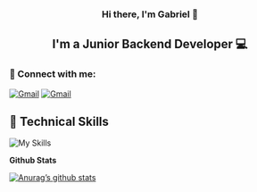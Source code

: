 <h3 align="center">
  Hi there, I'm Gabriel 👋
</h3>

<h2 align="center">
  I'm a Junior Backend Developer 💻
</h2> 

### 🤝 Connect with me:

<a href="mailto:otpstrafe@gmail.com">![Gmail](https://skillicons.dev/icons?i=gmail)<a/>
<a href="https://www.linkedin.com/in/gabriel-miranda-a55501240/">![Gmail](https://skillicons.dev/icons?i=linkedin)<a/>

## 💼 Technical Skills

![My Skills](https://skillicons.dev/icons?i=ts,html,css,angular)

**Github Stats**

[![Anurag’s github stats](https://github-readme-stats.vercel.app/api?username=OTPStrafe)](https://github.com/OTPStrafe)

